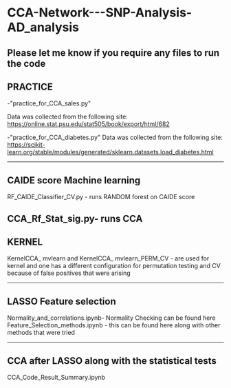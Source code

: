 # CCA-Network---SNP-Analysis-AD_analysis 
Please let me know if you require any files to run the code 
-----------------------------------
PRACTICE
-------------------------------
-"practice_for_CCA_sales.py"

Data was collected from the following site:
https://online.stat.psu.edu/stat505/book/export/html/682

-"practice_for_CCA_diabetes.py"
Data was collected from the following site:
https://scikit-learn.org/stable/modules/generated/sklearn.datasets.load_diabetes.html

---------------------------------
CAIDE score Machine learning 
------------------------
RF_CAIDE_Classifier_CV.py - runs RANDOM forest on CAIDE score

CCA_Rf_Stat_sig.py- runs CCA 
----------------------------------
KERNEL
-----------------------------
KernelCCA_ mvlearn and KernelCCA_ mvlearn_PERM_CV - are used for kernel and one has a different configuration for permutation testing and CV because of false positives that were arising

----------------------------------------
**LASSO Feature selection**
---------------------------
Normality_and_correlations.ipynb- Normality Checking can be found here 
Feature_Selection_methods.ipynb - this can be found here along with other methods that were tried 

------------------------------
CCA after LASSO along with the statistical tests 
----------------------------

CCA_Code_Result_Summary.ipynb



